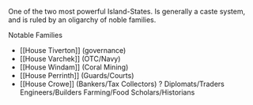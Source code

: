 One of the two most powerful Island-States. Is generally a caste system, and is ruled by an oligarchy of noble families.

Notable Families
- [[House Tiverton]] (governance)
- [[House Varchek]] (OTC/Navy)
- [[House Windam]] (Coral Mining)
- [[House Perrinth]] (Guards/Courts)
- [[House Crowe]] (Bankers/Tax Collectors)
?
Diplomats/Traders
Engineers/Builders
Farming/Food
Scholars/Historians

